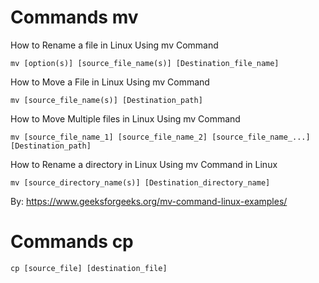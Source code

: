 # Commands mv

How to Rename a file in Linux Using mv Command
```
mv [option(s)] [source_file_name(s)] [Destination_file_name]
```
How to Move a File in Linux Using mv Command
```
mv [source_file_name(s)] [Destination_path]
```
How to Move Multiple files in Linux Using mv Command
```
mv [source_file_name_1] [source_file_name_2] [source_file_name_...] [Destination_path]
```
How to Rename a directory in Linux Using mv Command in Linux
```
mv [source_directory_name(s)] [Destination_directory_name]
```
By: https://www.geeksforgeeks.org/mv-command-linux-examples/
# Commands cp
```
cp [source_file] [destination_file]
```

